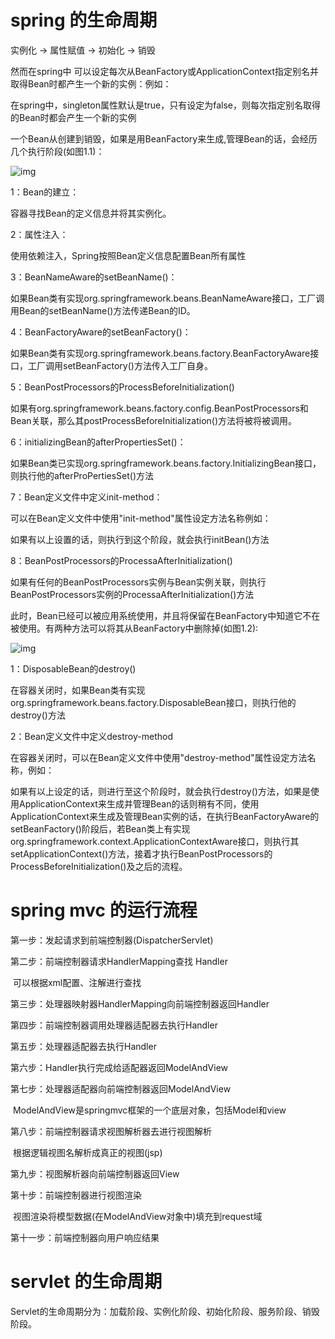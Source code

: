# spring 的生命周期

 实例化 -> 属性赋值 -> 初始化 -> 销毁 

然而在spring中 可以设定每次从BeanFactory或ApplicationContext指定别名并取得Bean时都产生一个新的实例：例如：

 

在spring中，singleton属性默认是true，只有设定为false，则每次指定别名取得的Bean时都会产生一个新的实例

一个Bean从创建到销毁，如果是用BeanFactory来生成,管理Bean的话，会经历几个执行阶段(如图1.1)：

 

![img](http://images.51cto.com/files/uploadimg/20110419/0930070.png)

 

1：Bean的建立：

容器寻找Bean的定义信息并将其实例化。

2：属性注入：

使用依赖注入，Spring按照Bean定义信息配置Bean所有属性

3：BeanNameAware的setBeanName()：

如果Bean类有实现org.springframework.beans.BeanNameAware接口，工厂调用Bean的setBeanName()方法传递Bean的ID。

4：BeanFactoryAware的setBeanFactory()：

如果Bean类有实现org.springframework.beans.factory.BeanFactoryAware接口，工厂调用setBeanFactory()方法传入工厂自身。

5：BeanPostProcessors的ProcessBeforeInitialization()

如果有org.springframework.beans.factory.config.BeanPostProcessors和Bean关联，那么其postProcessBeforeInitialization()方法将被将被调用。

6：initializingBean的afterPropertiesSet()：

如果Bean类已实现org.springframework.beans.factory.InitializingBean接口，则执行他的afterProPertiesSet()方法

7：Bean定义文件中定义init-method：

可以在Bean定义文件中使用"init-method"属性设定方法名称例如：

 

如果有以上设置的话，则执行到这个阶段，就会执行initBean()方法

8：BeanPostProcessors的ProcessaAfterInitialization()

如果有任何的BeanPostProcessors实例与Bean实例关联，则执行BeanPostProcessors实例的ProcessaAfterInitialization()方法

此时，Bean已经可以被应用系统使用，并且将保留在BeanFactory中知道它不在被使用。有两种方法可以将其从BeanFactory中删除掉(如图1.2):

 

![img](http://images.51cto.com/files/uploadimg/20110419/0930071.png)

 

1：DisposableBean的destroy()

在容器关闭时，如果Bean类有实现org.springframework.beans.factory.DisposableBean接口，则执行他的destroy()方法

2：Bean定义文件中定义destroy-method

在容器关闭时，可以在Bean定义文件中使用"destroy-method"属性设定方法名称，例如：

 

如果有以上设定的话，则进行至这个阶段时，就会执行destroy()方法，如果是使用ApplicationContext来生成并管理Bean的话则稍有不同，使用ApplicationContext来生成及管理Bean实例的话，在执行BeanFactoryAware的setBeanFactory()阶段后，若Bean类上有实现org.springframework.context.ApplicationContextAware接口，则执行其setApplicationContext()方法，接着才执行BeanPostProcessors的ProcessBeforeInitialization()及之后的流程。

 

# spring mvc 的运行流程

第一步：发起请求到前端控制器(DispatcherServlet)

第二步：前端控制器请求HandlerMapping查找 Handler

​     可以根据xml配置、注解进行查找

第三步：处理器映射器HandlerMapping向前端控制器返回Handler

第四步：前端控制器调用处理器适配器去执行Handler

第五步：处理器适配器去执行Handler

第六步：Handler执行完成给适配器返回ModelAndView

第七步：处理器适配器向前端控制器返回ModelAndView

​     ModelAndView是springmvc框架的一个底层对象，包括Model和view

第八步：前端控制器请求视图解析器去进行视图解析

​     根据逻辑视图名解析成真正的视图(jsp)

第九步：视图解析器向前端控制器返回View

第十步：前端控制器进行视图渲染

​     视图渲染将模型数据(在ModelAndView对象中)填充到request域

第十一步：前端控制器向用户响应结果



# servlet 的生命周期

 Servlet的生命周期分为：加载阶段、实例化阶段、初始化阶段、服务阶段、销毁阶段。 



# 

